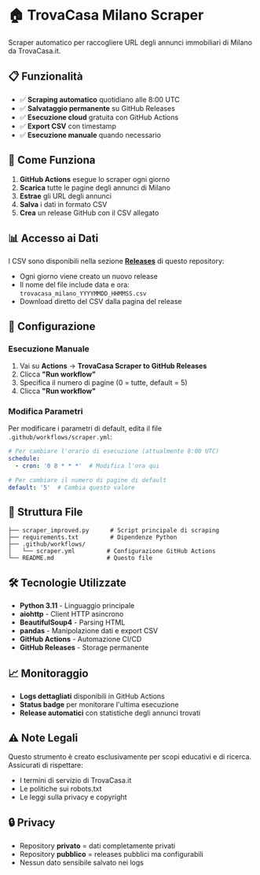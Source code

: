 # 🏠 TrovaCasa Milano Scraper

Scraper automatico per raccogliere URL degli annunci immobiliari di Milano da TrovaCasa.it.

## 📋 Funzionalità

- ✅ **Scraping automatico** quotidiano alle 8:00 UTC
- ✅ **Salvataggio permanente** su GitHub Releases
- ✅ **Esecuzione cloud** gratuita con GitHub Actions
- ✅ **Export CSV** con timestamp
- ✅ **Esecuzione manuale** quando necessario

## 🚀 Come Funziona

1. **GitHub Actions** esegue lo scraper ogni giorno
2. **Scarica** tutte le pagine degli annunci di Milano
3. **Estrae** gli URL degli annunci
4. **Salva** i dati in formato CSV
5. **Crea** un release GitHub con il CSV allegato

## 📊 Accesso ai Dati

I CSV sono disponibili nella sezione **[Releases](../../releases)** di questo repository:

- Ogni giorno viene creato un nuovo release
- Il nome del file include data e ora: `trovacasa_milano_YYYYMMDD_HHMMSS.csv`
- Download diretto del CSV dalla pagina del release

## 🔧 Configurazione

### Esecuzione Manuale

1. Vai su **Actions** → **TrovaCasa Scraper to GitHub Releases**
2. Clicca **"Run workflow"**
3. Specifica il numero di pagine (0 = tutte, default = 5)
4. Clicca **"Run workflow"**

### Modifica Parametri

Per modificare i parametri di default, edita il file `.github/workflows/scraper.yml`:

```yaml
# Per cambiare l'orario di esecuzione (attualmente 8:00 UTC)
schedule:
  - cron: '0 8 * * *'  # Modifica l'ora qui

# Per cambiare il numero di pagine di default
default: '5'  # Cambia questo valore
```

## 📁 Struttura File

```
├── scraper_improved.py      # Script principale di scraping
├── requirements.txt         # Dipendenze Python
├── .github/workflows/
│   └── scraper.yml         # Configurazione GitHub Actions
└── README.md               # Questo file
```

## 🛠️ Tecnologie Utilizzate

- **Python 3.11** - Linguaggio principale
- **aiohttp** - Client HTTP asincrono
- **BeautifulSoup4** - Parsing HTML
- **pandas** - Manipolazione dati e export CSV
- **GitHub Actions** - Automazione CI/CD
- **GitHub Releases** - Storage permanente

## 📈 Monitoraggio

- **Logs dettagliati** disponibili in GitHub Actions
- **Status badge** per monitorare l'ultima esecuzione
- **Release automatici** con statistiche degli annunci trovati

## ⚠️ Note Legali

Questo strumento è creato esclusivamente per scopi educativi e di ricerca. Assicurati di rispettare:

- I termini di servizio di TrovaCasa.it
- Le politiche sui robots.txt
- Le leggi sulla privacy e copyright

## 🔒 Privacy

- Repository **privato** = dati completamente privati
- Repository **pubblico** = releases pubblici ma configurabili
- Nessun dato sensibile salvato nei logs